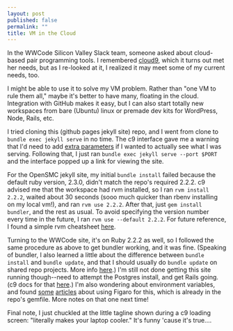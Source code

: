 ```yaml
---
layout: post
published: false
permalink: ""
title: VM in the Cloud
---
```


In the WWCode Silicon Valley Slack team, someone asked about cloud-based pair programming tools.  I remembered [cloud9](http://c9.io), which it turns out met her needs, but as I re-looked at it, I realized it may meet some of my current needs, too.

I might be able to use it to solve my VM problem.  Rather than "one VM to rule them all," maybe it's better to have many, floating in the cloud.  Integration with GitHub makes it easy, but I can also start totally new workspaces from bare (Ubuntu) linux or premade dev kits for WordPress, Node, Rails, etc.

I tried cloning this (github pages jekyll site) repo, and I went from clone to `bundle exec jekyll serve` in no time.  The c9 interface gave me a warning that I'd need to add [extra parameters](https://docs.c9.io/docs/jekyll) if I wanted to actually see what I was serving.  Following that, I just ran `bundle exec jekyll serve --port $PORT` and the interface popped up a link for viewing the site.

For the OpenSMC jekyll site, my initial `bundle install` failed because the default ruby version, 2.3.0, didn't match the repo's required 2.2.2.  c9 advised me that the workspace had rvm installed, so I ran `rvm install 2.2.2`, waited about 30 seconds (sooo much quicker than rbenv installing on my local vm!), and ran `rvm use 2.2.2`.  After that, just `gem install bundler`, and the rest as usual.  To avoid specifying the version number every time in the future, I ran `rvm use --default 2.2.2`.  For future reference, I found a simple rvm cheatsheet [here](http://cheat.errtheblog.com/s/rvm).

Turning to the WWCode site, it's on Ruby 2.2.2 as well, so I followed the same procedure as above to get bundler working, and it was fine.  (Speaking of bundler, I also learned a little about the difference between `bundle install` and `bundle update`, and that I should usually do `bundle update` on shared repo projects.  More info [here](https://viget.com/extend/bundler-best-practices).)  I'm still not done getting this site running though--need to attempt the Postgres install, and get Rails going. (c9 docs for that [here](https://docs.c9.io/docs/running-a-rails-app).)  I'm also wondering about environment variables, and found [some](http://blog.honeybadger.io/ruby-guide-environment-variables/) [articles](http://railsapps.github.io/rails-environment-variables.html) about using Figaro for this, which is already in the repo's gemfile.  More notes on that one next time!

Final note, I just chuckled at the little tagline shown during a c9 loading screen: "literally makes your laptop cooler."  It's funny 'cause it's true....
